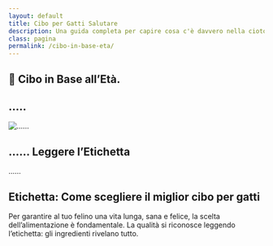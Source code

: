 ```yaml
---
layout: default
title: Cibo per Gatti Salutare
description: Una guida completa per capire cosa c'è davvero nella ciotola del tuo amico felino.
class: pagina
permalink: /cibo-in-base-eta/
---
```



<main class="layout-wrapper">

  <!-- 📝 INTRODUZIONE -->
  <section class="intro">
    <h1 class="main-title-centered">🐾 Cibo in Base all’Età.</h1>
    <h2 class="small-title">.....</h2>
  </section>


<section class="hero-row">
  <div class="hero-col image-side">
    <img src="/assets/img/....." alt="......">
  </div>
  <div class="hero-col text-side">
    <h2><strong>......</strong> Leggere l’Etichetta</h2>
    <p>......</p>
  </div>
</section>


<section class="text-block">
  <h2><strong>Etichetta:</strong> Come scegliere il miglior cibo per gatti</h2>
  <p>Per garantire al tuo felino una vita lunga, sana e felice, la scelta dell’alimentazione è fondamentale. La qualità si riconosce leggendo l’etichetta: gli ingredienti rivelano tutto.</p>

</section>
</main>
